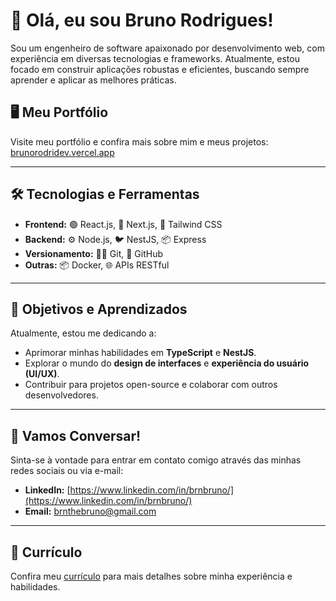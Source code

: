 # 👋 Olá, eu sou Bruno Rodrigues!

Sou um engenheiro de software apaixonado por desenvolvimento web, com experiência em diversas tecnologias e frameworks. Atualmente, estou focado em construir aplicações robustas e eficientes, buscando sempre aprender e aplicar as melhores práticas.

## 🖥️ Meu Portfólio

Visite meu portfólio e confira mais sobre mim e meus projetos: [brunorodridev.vercel.app](https://brunorodridev.vercel.app/)

---

## 🛠️ Tecnologias e Ferramentas

- **Frontend:** 🟢 React.js, 🔵 Next.js, 🎨 Tailwind CSS
- **Backend:** ⚙️ Node.js, 🐦 NestJS, 📦 Express
- **Versionamento:** 🕵️‍♂️ Git, 🐙 GitHub
- **Outras:** 📦 Docker, 🌐 APIs RESTful

---

## 🌱 Objetivos e Aprendizados

Atualmente, estou me dedicando a:

- Aprimorar minhas habilidades em **TypeScript** e **NestJS**.
- Explorar o mundo do **design de interfaces** e **experiência do usuário (UI/UX)**.
- Contribuir para projetos open-source e colaborar com outros desenvolvedores.

---

## 💬 Vamos Conversar!

Sinta-se à vontade para entrar em contato comigo através das minhas redes sociais ou via e-mail:

- **LinkedIn:** [https://www.linkedin.com/in/brnbruno/](https://www.linkedin.com/in/brnbruno/)
- **Email:** brnthebruno@gmail.com

---

## 📄 Currículo

Confira meu [currículo](https://docs.google.com/document/d/17v_E_c97ChFZrabNzrHPVytdiSeGAq0FH02PPGmp58U/edit?usp=drive_link) para mais detalhes sobre minha experiência e habilidades.
